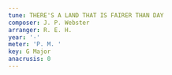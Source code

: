 ```yaml
---
tune: THERE'S A LAND THAT IS FAIRER THAN DAY
composer: J. P. Webster
arranger: R. E. H.
year: '-'
meter: 'P. M. '
key: G Major
anacrusis: 0
---
```

